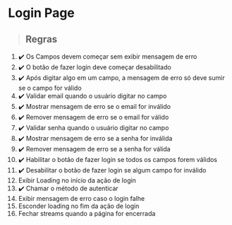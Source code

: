 # Login Page

> ## Regras
1.  ✔️ Os Campos devem começar sem exibir mensagem de erro
2.  ✔️ O botão de fazer login deve começar desabilitado
3.  ✔️ Após digitar algo em um campo, a mensagem de erro só deve sumir se o campo for válido
4.  ✔️ Validar email quando o usuário digitar no campo
5.  ✔️ Mostrar mensagem de erro se o email for inválido
6.  ✔️ Remover mensagem de erro se o email for válido
7.  ✔️ Validar senha quando o usuário digitar no campo
8.  ✔️ Mostrar mensagem de erro se a senha for inválida
9.  ✔️ Remover mensagem de erro se a senha for válida
10. ✔️ Habilitar o botão de fazer login se todos os campos forem válidos
11. ✔️ Desabilitar o botão de fazer login se algum campo for inválido
12. Exibir Loading no início da ação de login
13. ✔️ Chamar o método de autenticar
14. Exibir mensagem de erro caso o login falhe
15. Esconder loading no fim da ação de login
16. Fechar streams quando a página for encerrada